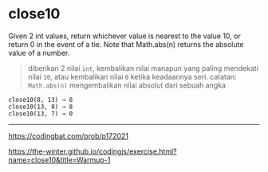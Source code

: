 # close10

Given 2 int values, return whichever value is nearest to the value 10, or return 0 in the event of a tie. Note that Math.abs(n) returns the absolute value of a number.

> diberikan 2 nilai `int`, kembalikan nilai manapun yang paling mendekati nilai `10`, atau kembalikan nilai `0` ketika keadaannya seri. catatan: `Math.abs(n)` mengembalikan nilai absolut dari sebuah angka

```
close10(8, 13) → 8
close10(13, 8) → 8
close10(13, 7) → 0
```

---

https://codingbat.com/prob/p172021

https://the-winter.github.io/codingjs/exercise.html?name=close10&title=Warmup-1
